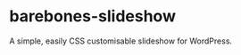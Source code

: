 barebones-slideshow
===================

A simple, easily CSS customisable slideshow for WordPress.
